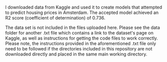 I downloaded data from Kaggle and used it to create models that attempted to predict housing prices in Amsterdam. The accepted model achieved an R2 score
(coefficient of determination) of 0.736. 

The data set is not included in the files uploaded here. Please see the data folder for another .txt file which contains a link to the dataset's page on
Kaggle, as well as instructions for getting the code files to work correctly. Please note, the instructions provided in the aforementioned .txt file
only need to be followed if the directories included in this repository are not downloaded directly and placed in the same main working directory. 
